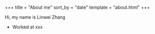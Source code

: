 +++
title = "About me"
sort_by = "date"
template = "about.html"
+++

Hi, my name is Linwei Zhang
- Worked at xxx